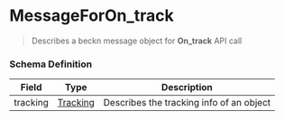 MessageForOn_track
=======

>Describes a beckn message object for **On_track** API call

### Schema Definition


|**Field**|**Type**|**Description**|
|---------|--------|---------------|
|tracking|[Tracking](/Core/01_Transaction%20Layer%20Specification/Latest/Schema%20Reference/tracking)|	Describes the tracking info of an object